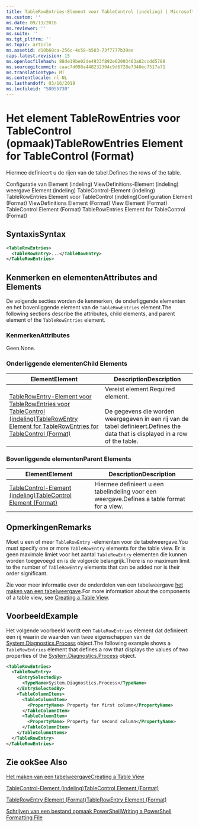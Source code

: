 ```yaml
---
title: TableRowEntries-Element voor TableControl (indeling) | Microsoft Docs
ms.custom: ''
ms.date: 09/13/2016
ms.reviewer: ''
ms.suite: ''
ms.tgt_pltfrm: ''
ms.topic: article
ms.assetid: d10b68ca-256c-4c58-b503-73f7777b39ae
caps.latest.revision: 15
ms.openlocfilehash: 88de19be02de4933f892e02093403a82ccdd5788
ms.sourcegitcommit: caac7d098a448232304c9d6728e7340ec7517a71
ms.translationtype: MT
ms.contentlocale: nl-NL
ms.lasthandoff: 03/16/2019
ms.locfileid: "58055730"
---
```

# <a name="tablerowentries-element-for-tablecontrol-format"></a><span data-ttu-id="319e1-102">Het element TableRowEntries voor TableControl (opmaak)</span><span class="sxs-lookup"><span data-stu-id="319e1-102">TableRowEntries Element for TableControl (Format)</span></span>

<span data-ttu-id="319e1-103">Hiermee definieert u de rijen van de tabel.</span><span class="sxs-lookup"><span data-stu-id="319e1-103">Defines the rows of the table.</span></span>

<span data-ttu-id="319e1-104">Configuratie van Element (indeling) ViewDefinitions-Element (indeling) weergave Element (indeling) TableControl-Element (indeling) TableRowEntries Element voor TableControl (indeling)</span><span class="sxs-lookup"><span data-stu-id="319e1-104">Configuration Element (Format) ViewDefinitions Element (Format) View Element (Format) TableControl Element (Format) TableRowEntries Element for TableControl (Format)</span></span>

## <a name="syntax"></a><span data-ttu-id="319e1-105">Syntaxis</span><span class="sxs-lookup"><span data-stu-id="319e1-105">Syntax</span></span>

```xml
<TableRowEntries>
  <TableRowEntry>...</TableRowEntry>
</TableRowEntries>
```

## <a name="attributes-and-elements"></a><span data-ttu-id="319e1-106">Kenmerken en elementen</span><span class="sxs-lookup"><span data-stu-id="319e1-106">Attributes and Elements</span></span>

<span data-ttu-id="319e1-107">De volgende secties worden de kenmerken, de onderliggende elementen en het bovenliggende element van de `TableRowEntries` element.</span><span class="sxs-lookup"><span data-stu-id="319e1-107">The following sections describe the attributes, child elements, and parent element of the `TableRowEntries` element.</span></span>

### <a name="attributes"></a><span data-ttu-id="319e1-108">Kenmerken</span><span class="sxs-lookup"><span data-stu-id="319e1-108">Attributes</span></span>

<span data-ttu-id="319e1-109">Geen.</span><span class="sxs-lookup"><span data-stu-id="319e1-109">None.</span></span>

### <a name="child-elements"></a><span data-ttu-id="319e1-110">Onderliggende elementen</span><span class="sxs-lookup"><span data-stu-id="319e1-110">Child Elements</span></span>

|<span data-ttu-id="319e1-111">Element</span><span class="sxs-lookup"><span data-stu-id="319e1-111">Element</span></span>|<span data-ttu-id="319e1-112">Description</span><span class="sxs-lookup"><span data-stu-id="319e1-112">Description</span></span>|
|-------------|-----------------|
|[<span data-ttu-id="319e1-113">TableRowEntry-Element voor TableRowEntries voor TableControl (indeling)</span><span class="sxs-lookup"><span data-stu-id="319e1-113">TableRowEntry Element for TableRowEntries for TableControl (Format)</span></span>](./tablerowentry-element-for-tablerowentries-for-tablecontrol-format.md)|<span data-ttu-id="319e1-114">Vereist element.</span><span class="sxs-lookup"><span data-stu-id="319e1-114">Required element.</span></span><br /><br /> <span data-ttu-id="319e1-115">De gegevens die worden weergegeven in een rij van de tabel definieert.</span><span class="sxs-lookup"><span data-stu-id="319e1-115">Defines the data that is displayed in a row of the table.</span></span>|

### <a name="parent-elements"></a><span data-ttu-id="319e1-116">Bovenliggende elementen</span><span class="sxs-lookup"><span data-stu-id="319e1-116">Parent Elements</span></span>

|<span data-ttu-id="319e1-117">Element</span><span class="sxs-lookup"><span data-stu-id="319e1-117">Element</span></span>|<span data-ttu-id="319e1-118">Description</span><span class="sxs-lookup"><span data-stu-id="319e1-118">Description</span></span>|
|-------------|-----------------|
|[<span data-ttu-id="319e1-119">TableControl-Element (indeling)</span><span class="sxs-lookup"><span data-stu-id="319e1-119">TableControl Element (Format)</span></span>](./tablecontrol-element-format.md)|<span data-ttu-id="319e1-120">Hiermee definieert u een tabelindeling voor een weergave.</span><span class="sxs-lookup"><span data-stu-id="319e1-120">Defines a table format for a view.</span></span>|

## <a name="remarks"></a><span data-ttu-id="319e1-121">Opmerkingen</span><span class="sxs-lookup"><span data-stu-id="319e1-121">Remarks</span></span>

<span data-ttu-id="319e1-122">Moet u een of meer `TableRowEntry` -elementen voor de tabelweergave.</span><span class="sxs-lookup"><span data-stu-id="319e1-122">You must specify one or more `TableRowEntry` elements for the table view.</span></span> <span data-ttu-id="319e1-123">Er is geen maximale limiet voor het aantal `TableRowEntry` elementen die kunnen worden toegevoegd en is de volgorde belangrijk.</span><span class="sxs-lookup"><span data-stu-id="319e1-123">There is no maximum limit to the number of `TableRowEntry` elements that can be added nor is their order significant.</span></span>

<span data-ttu-id="319e1-124">Zie voor meer informatie over de onderdelen van een tabelweergave [het maken van een tabelweergave](./creating-a-table-view.md).</span><span class="sxs-lookup"><span data-stu-id="319e1-124">For more information about the components of a table view, see [Creating a Table View](./creating-a-table-view.md).</span></span>

## <a name="example"></a><span data-ttu-id="319e1-125">Voorbeeld</span><span class="sxs-lookup"><span data-stu-id="319e1-125">Example</span></span>

<span data-ttu-id="319e1-126">Het volgende voorbeeld wordt een `TableRowEntries` element dat definieert een rij waarin de waarden van twee eigenschappen van de [System.Diagnostics.Process](/dotnet/api/System.Diagnostics.Process) object.</span><span class="sxs-lookup"><span data-stu-id="319e1-126">The following example shows a `TableRowEntries` element that defines a row that displays the values of two properties of the [System.Diagnostics.Process](/dotnet/api/System.Diagnostics.Process) object.</span></span>

```xml
<TableRowEntries>
  <TableRowEntry>
    <EntrySelectedBy>
      <TypeName>System.Diagnostics.Process</TypeName>
    </EntrySelectedBy>
    <TableColumnItems>
      <TableColumnItem>
        <PropertyName> Property for first column</PropertyName>
      </TableColumnItem>
      <TableColumnItem>
        <PropertyName> Property for second column</PropertyName>
      </TableColumnItem>
    </TableColumnItems>
  </TableRowEntry>
</TableRowEntries>

```

## <a name="see-also"></a><span data-ttu-id="319e1-127">Zie ook</span><span class="sxs-lookup"><span data-stu-id="319e1-127">See Also</span></span>

[<span data-ttu-id="319e1-128">Het maken van een tabelweergave</span><span class="sxs-lookup"><span data-stu-id="319e1-128">Creating a Table View</span></span>](./creating-a-table-view.md)

[<span data-ttu-id="319e1-129">TableControl-Element (indeling)</span><span class="sxs-lookup"><span data-stu-id="319e1-129">TableControl Element (Format)</span></span>](./tablecontrol-element-format.md)

[<span data-ttu-id="319e1-130">TableRowEntry Element (Format)</span><span class="sxs-lookup"><span data-stu-id="319e1-130">TableRowEntry Element (Format)</span></span>](./tablerowentry-element-for-tablerowentries-for-tablecontrol-format.md)

[<span data-ttu-id="319e1-131">Schrijven van een bestand opmaak PowerShell</span><span class="sxs-lookup"><span data-stu-id="319e1-131">Writing a PowerShell Formatting File</span></span>](./writing-a-powershell-formatting-file.md)
